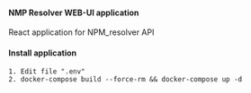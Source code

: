 #### NMP Resolver WEB-UI application

React application for NPM_resolver API

#### Install application

    1. Edit file ".env"
    2. docker-compose build --force-rm && docker-compose up -d
